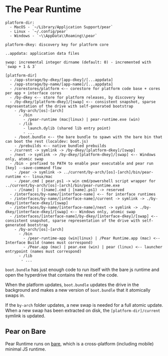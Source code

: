 # The Pear Runtime

```
platform-dir: 
  - MacOS - `~/Library/Application Support/pear`
  - Linux - `~/.config/pear`
  - Windows - `~\\AppData\\Roaming\\pear`

platform-dkey: discovery key for platform core

..appdata: application data files

swap: incremental integer dirname (default: 0) - incremented with `swap + 1 & 3`

[platform-dir]
  - /app-storage/by-dkey/[app-dkey]/[...appdata]
  - /app-storage/by-name/[app-name]/[...appdata]
  - /corestores/platform <-- corestore for platform code base + cores per app + interface cores
  - /by-dkey <-- store for platform releases, by discovery key
  - /by-dkey/[platform-dkey]/[swap] <-- consistent snapshot, sparse representation of the drive with self-generated bootstrap
    - /by-arch/[os]-[arch]
      - /bin
        - /pear-runtime (mac|linux) | pear-runtime.exe (win)
      - /lib
        - launch.dylib (shared lib entry point)
        - ...
    - /boot.bundle <-- the bare bundle to spawn with the bare bin that can boot the rest (localdev: boot.js)
    - /prebuilds <-- native bundled prebuilds
  - /current -> symlink -> /by-dkey/[platform-dkey]/[swap]
  - /next -> symlink -> /by-dkey/[platform-dkey]/[swap] <-- Windows only, atomic swap
  - /bin - prefixed to PATH to enable pear executable and pear run [key] --save-command flow
    - /pear -> symlink -> ../current/by-arch/[os]-[arch]/bin/pear-runtime <-- linux/mac
    - /pear.cmd | pear.ps1 -> win cmd/powershell script wrapper for ../current/by-arch/[os]-[arch]/bin/pear-runtime.exe
    - /[name] | ([name].cmd | [name].ps1) -> reserved
  - /interfaces/by-name/[interface-name] <-- for interface runtimes
  - /interfaces/by-name/[interface-name]/current -> symlink -> ./by-dkey/[interface-dkey]/[swap]
  - /interfaces/by-name/[interface-name]/next -> symlink -> ./by-dkey/[interface-dkey]/[swap] <-- Windows only, atomic swap
  - /interfaces/[interface-name]/by-dkey/[interface-dkey]/[swap] <-- consistent snapshot, sparse representation of the drive with self-generated bootstrap
    - /by-arch/[os]-[arch]
      - /bin
        - /pear-runtime-app (win|linux) | /Pear Runtime.app (mac) <-- Interface Build (names must correspond)
        - /Pear.app (mac) | pear.exe (win) | pear (linux) <-- launcher entrypoint (names must correspond)
      - /lib
       - ...
```

`boot.bundle` has just enough code to run itself with the bare js runtime and open the hyperdrive that contains the rest of the code.

When the platform updates, `boot.bundle` updates the drive in the background and makes a new version of `boot.bundle` that it atomically swaps in.

If the `by-arch` folder updates, a new swap is needed for a full atomic update. When a new swap has been extracted on disk, the `[platform-dir]/current` symlink is updated.

## Pear on Bare

Pear Runtime runs on [bare](https://github.com/holepunchto/bare), which is a cross-platform (including mobile) minimal JS runtime.
